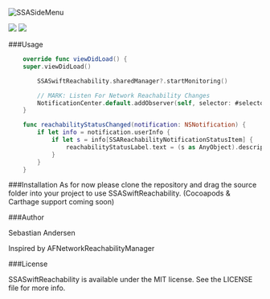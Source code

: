 ![SSASideMenu](https://github.com/SSA111/SSASwiftReachability/blob/master/SSASwiftReachabilityCover.png)

[![](http://img.shields.io/badge/iOS-8.0%2B-blue.svg)]() [![](http://img.shields.io/badge/Swift-3.0-blue.svg)]()

###Usage

```swift
    override func viewDidLoad() {
    super.viewDidLoad()

        SSASwiftReachability.sharedManager?.startMonitoring()

        // MARK: Listen For Network Reachability Changes
        NotificationCenter.default.addObserver(self, selector: #selector(self.reachabilityStatusChanged(notification:)), name:   NSNotification.Name(rawValue: SSAReachabilityDidChangeNotification), object: nil)
    }

    func reachabilityStatusChanged(notification: NSNotification) {
        if let info = notification.userInfo {
            if let s = info[SSAReachabilityNotificationStatusItem] {
                reachabilityStatusLabel.text = (s as AnyObject).description
            }
        }
    }
```
###Installation
As for now please clone the repository and drag the source folder into your project to use SSASwiftReachability. (Cocoapods & Carthage
support coming soon)

###Author

Sebastian Andersen

Inspired by AFNetworkReachabilityManager

###License

SSASwiftReachability is available under the MIT license. See the LICENSE file for more info.
